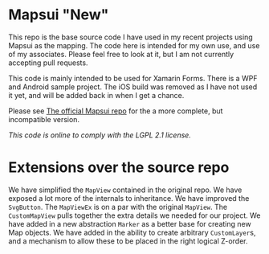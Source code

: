 # Mapsui "New"

This repo is the base source code I have used in my recent projects using Mapsui as the mapping. The code here is intended for my own use, and use of my associates. Please feel free to look at it, but I am not currently accepting pull requests.

This code is mainly intended to be used for Xamarin Forms. There is a WPF and Android sample project. The iOS build was removed as I have not used it yet, and will be added back in when I get a chance.

Please see [The official Mapsui repo](https://github.com/Mapsui/Mapsui) for the a more complete, but incompatible version.

_This code is online to comply with the LGPL 2.1 license._

# Extensions over the source repo
We have simplified the `MapView` contained in the original repo. We have exposed a lot more of the internals to inheritance. We have improved the `SvgButton`. The `MapViewEx` is on a par with the original `MapView`. The `CustomMapView` pulls together the extra details we needed for our project. We have added in a new abstraction `Marker` as a better base for creating new Map objects. We have added in the ability to create arbitrary `CustomLayer`s, and a mechanism to allow these to be placed in the right logical Z-order.